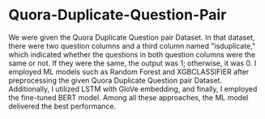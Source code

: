 # Quora-Duplicate-Question-Pair
We were given the Quora Duplicate Question pair Dataset. In that dataset, there were two question columns and a third column named "isduplicate," which indicated whether the questions in both question columns were the same or not. If they were the same, the output was 1; otherwise, it was 0. I employed ML models such as Random Forest and XGBCLASSIFIER after preprocessing the given Quora Duplicate Question pair Dataset. Additionally, I utilized LSTM with GloVe embedding, and finally, I employed the fine-tuned BERT model. Among all these approaches, the ML model delivered the best performance.
